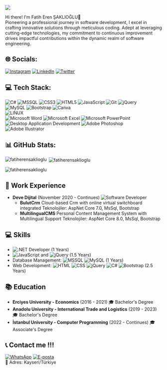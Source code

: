 
[![](https://visitcount.itsvg.in/api?id=iamnullman&icon=0&color=12)](https://visitcount.itsvg.in)

Hi there! I'm Fatih Eren ŞAKLIOĞLU👋<br>
Pioneering a professional journey in software development, I excel in crafting innovative solutions through meticulous coding. Adept at leveraging cutting-edge technologies, my commitment to continuous improvement drives impactful contributions within the dynamic realm of software engineering.
<br>
## 🌐 Socials: 
[![Instagram](https://img.shields.io/badge/Instagram-%23E4405F.svg?logo=Instagram&logoColor=white)](https://instagram.com/fth.eren)
[![LinkedIn](https://img.shields.io/badge/LinkedIn-%230077B5.svg?logo=linkedin&logoColor=white)](https://linkedin.com/in/fatiherenşaklıoğlu)
[![Twitter](https://img.shields.io/badge/Twitter-%231DA1F2.svg?logo=Twitter&logoColor=white)](https://twitter.com/fatiherrenn)
<br>
## 💻 Tech Stack:
![C#](https://img.shields.io/badge/c%23-%23239120.svg?style=plastic&logo=c-sharp&logoColor=white)
![MSSQL](https://img.shields.io/badge/Microsoft%20SQL%20Server-CC2927?style=plastic&logo=microsoft-sql-server&logoColor=white)
![CSS3](https://img.shields.io/badge/css3-%231572B6.svg?style=plastic&logo=css3&logoColor=white) 
![HTML5](https://img.shields.io/badge/html5-%23E34F26.svg?style=plastic&logo=html5&logoColor=white)
![JavaScript](https://img.shields.io/badge/javascript-%23323330.svg?style=plastic&logo=javascript&logoColor=%23F7DF1E) 
![Git](https://img.shields.io/badge/Git-F05032?style=plastic&logo=git&logoColor=white)
![jQuery](https://img.shields.io/badge/jquery-%230769AD.svg?style=plastic&logo=jquery&logoColor=white)  
![MySQL](https://img.shields.io/badge/mysql-%2300f.svg?style=plastic&logo=mysql&logoColor=white) 
![Bootstrap](https://img.shields.io/badge/Bootstrap-7952B3?style=plastic&logo=bootstrap&logoColor=white)
![Canva](https://img.shields.io/badge/Canva-%2300C4CC.svg?style=plastic&logo=Canva&logoColor=white) 	 
![LINUX](https://img.shields.io/badge/Linux-FCC624?style=plastic&logo=linux&logoColor=black)  
![Microsoft Word](https://img.shields.io/badge/Microsoft%20Word-2B579A?style=plastic&logo=microsoft-word&logoColor=white)
![Microsoft Excel](https://img.shields.io/badge/Microsoft%20Excel-217346?style=plastic&logo=microsoft-excel&logoColor=white)
![Microsoft PowerPoint](https://img.shields.io/badge/Microsoft%20PowerPoint-B7472A?style=plastic&logo=microsoft-powerpoint&logoColor=white)
![Desktop Application Development](https://img.shields.io/badge/Desktop%20Application%20Development-%231F3B5E?style=plastic)
![Adobe Photoshop](https://img.shields.io/badge/Adobe%20Photoshop-31A8FF?style=plastic&logo=adobe-photoshop&logoColor=white)
![Adobe Illustrator](https://img.shields.io/badge/Adobe%20Illustrator-FF9A00?style=plastic&logo=adobe-illustrator&logoColor=white)
<br>
## 📊 GitHub Stats:  
<p><img align="left" src="https://github-readme-stats.vercel.app/api/top-langs?username=fatiherensaklioglu&show_icons=true&locale=en&layout=compact" alt="fatiherensaklioglu" /></p>
<p>&nbsp;<img align="center" src="https://github-readme-stats.vercel.app/api?username=fatiherensaklioglu&show_icons=true&locale=en" alt="fatiherensaklioglu" /></p>
<p><img align="center" src="https://github-readme-streak-stats.herokuapp.com/?user=fatiherensaklioglu&" alt="fatiherensaklioglu" /></p>

 ## 💼 Work Experience
- **Deve Dijital** (November 2020 - Continues)
  ![Software Developer](https://img.shields.io/badge/Software%20Developer-%231F3B5E?style=plastic)
  - **BulutCrm** Cloud-based Crm with online virtual switchboard integrated
  Teknolojiler: AspNet Core 7.0, MsSql, Bootstrap
  - **MultilingualCMS** Personal Content Management System with Multilingual Support
Teknolojiler: AspNet Core 8.0, MsSql, Bootstrap

## 💻 Skills
- ![.NET Developer](https://img.shields.io/badge/.NET%20Developer-%235C2D91?style=plastic)
  (1 Years)
- ![JavaScript](https://img.shields.io/badge/JavaScript-%23F7DF1E?style=plastic)
  and ![jQuery](https://img.shields.io/badge/jQuery-%230769AD?style=plastic) 
  (1.5 Years)
- Database Management: ![MSSQL](https://img.shields.io/badge/MSSQL-%23CC2927?style=plastic)
  ![MySQL](https://img.shields.io/badge/MySQL-%2300f?style=plastic)
  (1 Years)
- Web Development: ![HTML](https://img.shields.io/badge/HTML-%23E34F26?style=plastic)
![CSS](https://img.shields.io/badge/CSS-%231572B6?style=plastic)
![jQuery](https://img.shields.io/badge/jQuery-%230769AD?style=plastic)
![C#](https://img.shields.io/badge/C%23-%23239120?style=plastic)
  ![Bootstrap](https://img.shields.io/badge/Bootstrap-%23563D7C?style=plastic) 
  (2.5 Years)

## 📚 Education
- **Erciyes University - Economics** (2016 - 2021) 🎓 Bachelor's Degree
- **Anadolu University - International Trade and Logistics** (2019 - 2023) 🎓 Bachelor's Degree 
- **İstanbul University - Computer Programming** (2022 - Continues) 🎓 Associate's Degree

## 📞 Contact me !!!
 [![WhatsApp](https://img.shields.io/badge/WhatsApp-25D366?style=for-the-badge&logo=whatsapp&logoColor=white)](https://wa.me/905424110520?text=Merhaba%20size%20GitHub%20profili%20üzerinden%20ulaşmaktayım%20👋) 
  [![E-posta](https://img.shields.io/badge/E--posta-D14836?style=for-the-badge&logo=gmail&logoColor=white)](mailto:fatiherensaklioglu@gmail.com)
   <br>
 📍 Adres: Kayseri/Türkiye
 
 
